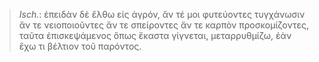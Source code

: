 

>  *Isch.*: ἐπειδὰν δὲ ἔλθω εἰς ἀγρόν, ἄν τέ μοι φυτεύοντες τυγχάνωσιν ἄν τε νειοποιοῦντες ἄν τε σπείροντες ἄν τε καρπὸν προσκομίζοντες, ταῦτα ἐπισκεψάμενος ὅπως ἕκαστα γίγνεται, μεταρρυθμίζω, ἐὰν ἔχω τι βέλτιον τοῦ παρόντος.
